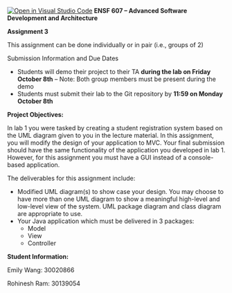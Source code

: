 [![Open in Visual Studio Code](https://classroom.github.com/assets/open-in-vscode-f059dc9a6f8d3a56e377f745f24479a46679e63a5d9fe6f495e02850cd0d8118.svg)](https://classroom.github.com/online_ide?assignment_repo_id=464525&assignment_repo_type=GroupAssignmentRepo)
﻿**ENSF 607 – Advanced Software Development and Architecture**                                        

**Assignment 3** 


This assignment can be done individually or in pair (i.e., groups of 2)

Submission Information and Due Dates

- Students will demo their project to their TA **during the lab on Friday October 8th** – Note: Both group members must be present during the demo
- Students must submit their lab to the Git repository by **11:59 on Monday October 8th**

**Project Objectives:**

In lab 1 you were tasked by creating a student registration system based on the UML diagram given to you in the lecture material. In this assignment, you will modify the design of your application to MVC. Your final submission should have the same functionality of the application you developed in lab 1. However, for this assignment you must have a GUI instead of a console-based application. 

The deliverables for this assignment include:

- Modified UML diagram(s) to show case your design. You may choose to have more than one UML diagram to show a meaningful high-level and low-level view of the system. UML package diagram and class diagram are appropriate to use.
- Your Java application which must be delivered in 3 packages:
  - Model
  - View
  - Controller

**Student Information:**

Emily Wang: 30020866

Rohinesh Ram: 30139054
